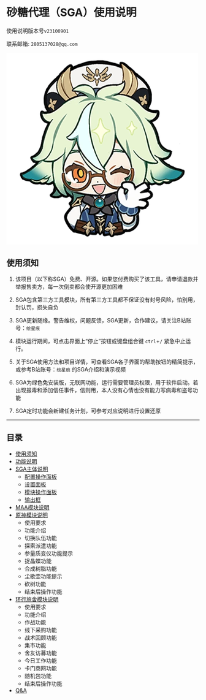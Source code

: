 # 砂糖代理（SGA）使用说明

使用说明版本号`v23100901`

联系邮箱: `2805137028@qq.com`

<img src=".\image\image001.png" title="" alt="image001" data-align="center">

## 使用须知

1. 该项目（以下称SGA）免费、开源。如果您付费购买了该工具，请申请退款并举报售卖方，每一次倒卖都会使开源更加困难

2. SGA包含第三方工具模块，所有第三方工具都不保证没有封号风险，怕别用，封认罚，损失自负

3. SGA更新随缘。警告维权，问题反馈，SGA更新，合作建议，请关注B站账号：`绘星痕`

4. 模块运行期间，可点击界面上“停止”按钮或键盘组合键 `ctrl`+`/` 紧急中止运行。

5. 关于SGA使用方法和项目详情，可查看SGA各子界面的帮助按钮的精简提示，或参考B站账号：`绘星痕` 的SGA介绍和演示视频

6. SGA为绿色免安装版，无联网功能，运行需要管理员权限，用于软件启动。若出现报毒和添加信任事件，信则用，本人没有心情也没有能力写病毒和盗号功能

7. SGA定时功能会新建任务计划，可参考对应说明进行设置还原

---

## 目录

- [使用须知](#使用须知)
- [功能说明](./功能说明.md#功能说明)
- [SGA主体说明](./主体说明.md#主体说明)
  - [配置操作面板](./主体说明.md#配置操作面板)
  - [设置面板](./主体说明.md#设置面板)
  - [模块操作面板](./主体说明.md#模块操作面板)
  - [输出框](./主体说明.md#输出框)
- [MAA模块说明](./MAA模块.md#MAA模块)
- [原神模块说明](./原神模块.md#原神模块)
  - 使用要求
  - 功能介绍
  - 切换队伍功能    
  - 探索派遣功能
  - 参量质变仪功能提示
  - 捉晶蝶功能
  - 合成树脂功能
  - 尘歌壶功能提示
  - 砍树功能
  - 结束后操作功能
- [环行旅舍模块说明](./环形旅舍.md)
  - 使用要求
  - 功能介绍
  - 作战功能 
  - 线下采购功能
  - 战术回顾功能
  - 集市功能
  - 舍友访募功能
  - 今日工作功能
  - 卡门商网功能
  - 随机包功能
  - 结束后操作功能 
- [Q&A](./更多.md) 
  
  
